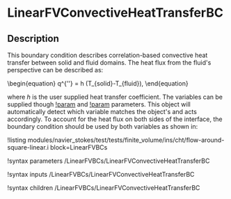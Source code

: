 # LinearFVConvectiveHeatTransferBC

## Description

This boundary condition describes correlation-based convective heat transfer between solid
and fluid domains. The heat flux from the fluid's perspective can be described as:

\begin{equation}
q^{''} = h (T_{solid}-T_{fluid}),
\end{equation}

where $h$ is the user supplied heat transfer coefficient. The variables
can be supplied though [!param](/LinearFVBCs/LinearFVConvectiveHeatTransferBC/T_fluid)
and [!param](/LinearFVBCs/LinearFVConvectiveHeatTransferBC/T_solid) parameters.
This object will automatically detect which variable matches the
object's and acts accordingly. To account for the heat flux on both sides of the interface,
the boundary condition should be used by both variables as
shown in:

!listing modules/navier_stokes/test/tests/finite_volume/ins/cht/flow-around-square-linear.i block=LinearFVBCs

!syntax parameters /LinearFVBCs/LinearFVConvectiveHeatTransferBC

!syntax inputs /LinearFVBCs/LinearFVConvectiveHeatTransferBC

!syntax children /LinearFVBCs/LinearFVConvectiveHeatTransferBC
